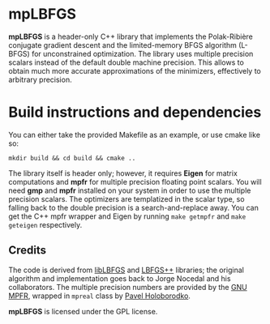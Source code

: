 # mpLBFGS

**mpLBFGS** is a header-only C++ library that implements the Polak-Ribière
conjugate gradient descent and the limited-memory BFGS algorithm (L-BFGS) for unconstrained optimization. The library uses multiple precision scalars instead of the default double machine precision. This allows to obtain much more accurate approximations of the minimizers, effectively to arbitrary precision.

# Build instructions and dependencies

You can either take the provided Makefile as an example, or use cmake like so:

`mkdir build && cd build && cmake ..`

The library itself is header only; however, it requires **Eigen** for matrix
computations and **mpfr** for multiple precision floating point scalars. You
will need **gmp** and **mpfr** installed on your system in order to use the multiple precision scalars. The optimizers are templatized in the scalar type, so falling back to the double precision is a search-and-replace away.
You can get the C++ mpfr wrapper and Eigen by running `make getmpfr` and `make geteigen` respectively.

## Credits

The code is derived from [libLBFGS](https://github.com/chokkan/liblbfgs) and
[LBFGS++](http://yixuan.cos.name/LBFGSpp/doc/) libraries; the original algorithm
and implementation goes back to Jorge Nocedal and his collaborators.  The multiple precision numbers are provided by the [GNU MPFR](https://www.mpfr.org/), wrapped in `mpreal` class by [Pavel Holoborodko](http://www.holoborodko.com/pavel/mpfr/).  

**mpLBFGS** is licensed under the GPL license.
